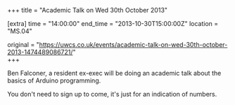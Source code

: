 +++
title = "Academic Talk on Wed 30th October 2013"

[extra]
time = "14:00:00"
end_time = "2013-10-30T15:00:00Z"
location = "MS.04"

original = "https://uwcs.co.uk/events/academic-talk-on-wed-30th-october-2013-1474489086721/"    
+++

Ben Falconer, a resident ex-exec will be doing an academic talk about the basics of Arduino programming.

You don't need to sign up to come, it's just for an indication of numbers.

